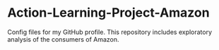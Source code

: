 # Action-Learning-Project-Amazon
Config files for my GitHub profile.
This repository includes exploratory analysis of the consumers of Amazon.  
